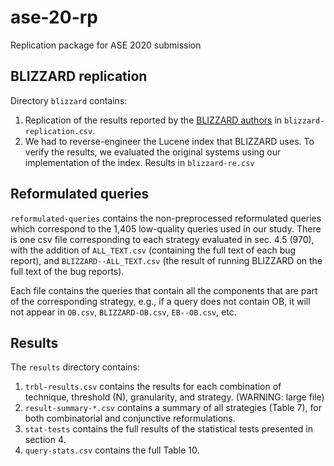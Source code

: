 # ase-20-rp
Replication package for ASE 2020 submission

## BLIZZARD replication

Directory `blizzard` contains:

1. Replication of the results reported by the [BLIZZARD authors][1] in `blizzard-replication.csv`.
2. We had to reverse-engineer the Lucene index that BLIZZARD uses. To verify the results, we evaluated the original systems using our implementation of the index. Results in `blizzard-re.csv`

## Reformulated queries

`reformulated-queries` contains the non-preprocessed reformulated queries which correspond to the 1,405 low-quality queries used in our study. There is one csv file corresponding to each strategy evaluated in sec. 4.5 (970), with the addition of `ALL_TEXT.csv` (containing the full text of each bug report), and `BLIZZARD--ALL_TEXT.csv` (the result of running BLIZZARD on the full text of the bug reports).

Each file contains the queries that contain all the components that are part of the corresponding strategy, e.g., if a query does not contain OB, it will not appear in `OB.csv`, `BLIZZARD-OB.csv`, `EB--OB.csv`, etc.

## Results

The `results` directory contains:

1. `trbl-results.csv` contains the results for each combination of technique, threshold (N), granularity, and strategy. (WARNING: large file)
2. `result-summary-*.csv` contains a summary of all strategies (Table 7), for both combinatorial and conjunctive reformulations.
3. `stat-tests` contains the full results of the statistical tests presented in section 4.
4. `query-stats.csv` contains the full Table 10.

[1]: https://doi.org/10.1145/3236024.3236065
